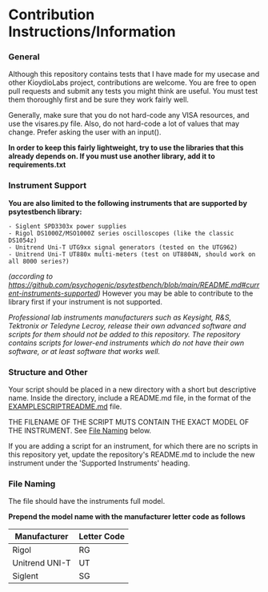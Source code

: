 # Contribution Instructions/Information


### General
Although this repository contains tests that I have made for my usecase and other KioydioLabs project, contributions are welcome.
You are free to open pull requests and submit any tests you might think are useful.
You must test them thoroughly first and be sure they work fairly well.

Generally, make sure that you do not hard-code any VISA resources, and use the visares.py file.
Also, do not hard-code a lot of values that may change. Prefer asking the user with an input().

**In order to keep this fairly lightweight, try to use the libraries that this already depends on.
If you must use another library, add it to requirements.txt**

### Instrument Support
**You are also limited to the following instruments that are supported by psytestbench library:**

```
- Siglent SPD3303x power supplies
- Rigol DS1000Z/MSO1000Z series oscilloscopes (like the classic DS1054z)
- Unitrend Uni-T UTG9xx signal generators (tested on the UTG962)
- Unitrend Uni-T UT880x multi-meters (test on UT8804N, should work on all 8000 series?)
```
_(according to https://github.com/psychogenic/psytestbench/blob/main/README.md#current-instruments-supported)_
However you may be able to contribute to the library first if your instrument is not supported.

_Professional lab instruments manufacturers such as Keysight, R&S, Tektronix or Teledyne Lecroy, release their own
advanced software and scripts for them should not be added to this repository. The repository contains scripts
for lower-end instruments which do not have their own software, or at least software that works well._

### Structure and Other

Your script should be placed in a new directory with a short but descriptive name.
Inside the directory, include a README.md file, in the format of the [EXAMPLESCRIPTREADME.md](EXAMPLESCRIPTREADME.md) file.

THE FILENAME OF THE SCRIPT MUTS CONTAIN THE EXACT MODEL OF THE INSTRUMENT.
See [File Naming](#file-naming) below.

If you are adding a script for an instrument, for which there are no scripts in this repository yet,
update the repository's README.md to include the new instrument under the 'Supported Instruments' heading.

### File Naming

The file should have the instruments full model.

**Prepend the model name with the manufacturer letter code as follows**

| Manufacturer   | Letter Code |
|----------------|-------------|
| Rigol          | RG          |
| Unitrend UNI-T | UT          |
| Siglent        | SG          |